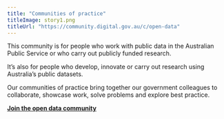 ```yaml
---
title: "Communities of practice"
titleImage: story1.png
titleUrl: "https://community.digital.gov.au/c/open-data"
---
```

<p>This community is for people who work with public data in the Australian Public Service or who carry out publicly funded research.</p>

<p>It’s also for people who develop, innovate or carry out research using Australia’s public datasets.</p>

<p>Our communities of practice bring together our government colleagues to collaborate, showcase work, solve problems and explore best practice.</p>

<p><strong><a href="https://community.digital.gov.au/c/open-data" title="Join the open data community">Join the open data community</a></strong></p>
